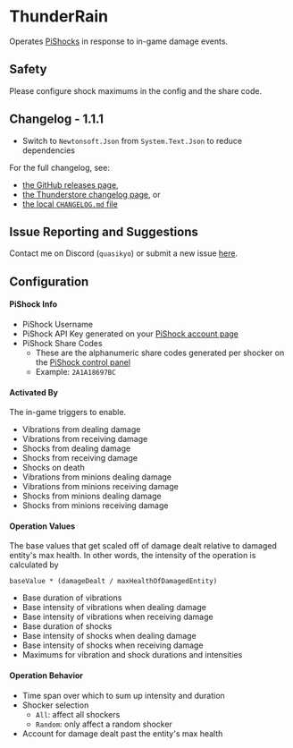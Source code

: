 # ThunderRain
Operates [PiShocks](https://pishock.com) in response to in-game damage events.

## Safety
Please configure shock maximums in the config and the share code.

## Changelog - 1.1.1
- Switch to `Newtonsoft.Json` from `System.Text.Json` to reduce dependencies

For the full changelog, see:
- [the GitHub releases page](https://github.com/quasikyo/ror2-mods/releases?q=ThunderRain),
- [the Thunderstore changelog page](https://thunderstore.io/package/quasikyo/ThunderRain/changelog), or
- [the local `CHANGELOG.md` file](./Thunderstore/CHANGELOG.md)

## Issue Reporting and Suggestions
Contact me on Discord (`quasikyo`) or submit a new issue [here](https://github.com/quasikyo/ror2-mods/issues).

## Configuration

#### PiShock Info
- PiShock Username
- PiShock API Key generated on your [PiShock account page](https://pishock.com/#/account)
- PiShock Share Codes
  - These are the alphanumeric share codes generated per shocker on the [PiShock control panel](https://pishock.com/#/control)
  - Example: `2A1A18697BC`

#### Activated By
The in-game triggers to enable.

- Vibrations from dealing damage
- Vibrations from receiving damage
- Shocks from dealing damage
- Shocks from receiving damage
- Shocks on death
- Vibrations from minions dealing damage
- Vibrations from minions receiving damage
- Shocks from minions dealing damage
- Shocks from minions receiving damage

#### Operation Values
The base values that get scaled off of damage dealt relative to damaged entity's max health. In other words, the intensity of the operation is calculated by
```
baseValue * (damageDealt / maxHealthOfDamagedEntity)
```

- Base duration of vibrations
- Base intensity of vibrations when dealing damage
- Base intensity of vibrations when receiving damage
- Base duration of shocks
- Base intensity of shocks when dealing damage
- Base intensity of shocks when receiving damage
- Maximums for vibration and shock durations and intensities

#### Operation Behavior
- Time span over which to sum up intensity and duration
- Shocker selection
  - `All`: affect all shockers
  - `Random`: only affect a random shocker
- Account for damage dealt past the entity's max health
